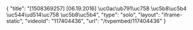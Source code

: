 {
    "title": "[1508369257] [06.19.2016] \uc0ac\ub791\uc758 \uc5b8\uc5b4 \uc544\ud514\uc758 \uc5b8\uc5b4",
    "type": "solo",
    "layout": "iframe-static",
    "videoId": "117404436",
    "url": "\/tvpembed\/117404436"
}